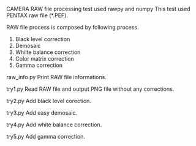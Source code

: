 CAMERA RAW file processing test used rawpy and numpy
This test used PENTAX raw file (*.PEF).

RAW file process is composed by following process.
  1. Black level correction
  2. Demosaic
  3. Whilte balance correction
  4. Color matrix correction
  5. Gamma correction


raw_info.py
  Print RAW file informations.

try1.py
  Read RAW file and output PNG file without any corrections.

try2.py
  Add black level corection.

try3.py
  Add easy demosaic.

try4.py
  Add white balance correction.

try5.py
  Add gamma correction.



